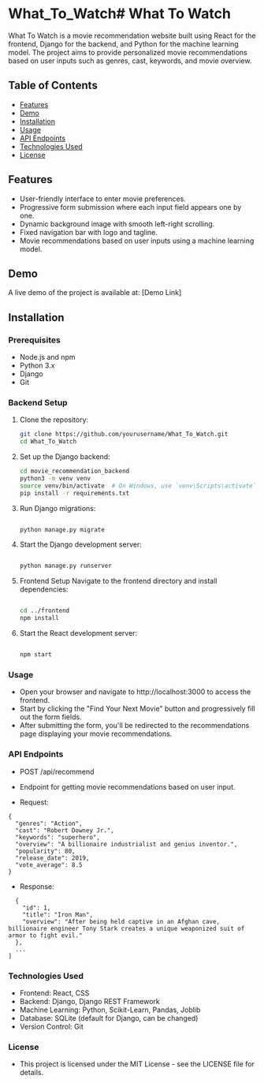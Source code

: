 # What_To_Watch# What To Watch

What To Watch is a movie recommendation website built using React for the frontend, Django for the backend, and Python for the machine learning model. The project aims to provide personalized movie recommendations based on user inputs such as genres, cast, keywords, and movie overview.

## Table of Contents

- [Features](#features)
- [Demo](#demo)
- [Installation](#installation)
- [Usage](#usage)
- [API Endpoints](#api-endpoints)
- [Technologies Used](#technologies-used)
- [License](#license)

## Features

- User-friendly interface to enter movie preferences.
- Progressive form submission where each input field appears one by one.
- Dynamic background image with smooth left-right scrolling.
- Fixed navigation bar with logo and tagline.
- Movie recommendations based on user inputs using a machine learning model.

## Demo

A live demo of the project is available at: [Demo Link]

## Installation

### Prerequisites

- Node.js and npm
- Python 3.x
- Django
- Git

### Backend Setup

1. Clone the repository:
   ```sh
   git clone https://github.com/yourusername/What_To_Watch.git
   cd What_To_Watch

2. Set up the Django backend:

    ```sh
    cd movie_recommendation_backend
    python3 -m venv venv
    source venv/bin/activate  # On Windows, use `venv\Scripts\activate`
    pip install -r requirements.txt

3. Run Django migrations:
    ```sh
    
    python manage.py migrate

4. Start the Django development server:
    ```sh
    
    python manage.py runserver

5. Frontend Setup
    Navigate to the frontend directory and install dependencies:

    ```sh
    
    cd ../frontend
    npm install

6. Start the React development server:
    ```sh
    
    npm start

### Usage
- Open your browser and navigate to http://localhost:3000 to access the frontend.
- Start by clicking the "Find Your Next Movie" button and progressively fill out the form fields.
- After submitting the form, you'll be redirected to the recommendations page displaying your movie recommendations.

### API Endpoints
- POST /api/recommend
- Endpoint for getting movie recommendations based on user input.

- Request:
```
{
  "genres": "Action",
  "cast": "Robert Downey Jr.",
  "keywords": "superhero",
  "overview": "A billionaire industrialist and genius inventor.",
  "popularity": 80,
  "release_date": 2019,
  "vote_average": 8.5
}
```
- Response:
```[
  {
    "id": 1,
    "title": "Iron Man",
    "overview": "After being held captive in an Afghan cave, billionaire engineer Tony Stark creates a unique weaponized suit of armor to fight evil."
  },
  ...
]
```
### Technologies Used
- Frontend: React, CSS
- Backend: Django, Django REST Framework
- Machine Learning: Python, Scikit-Learn, Pandas, Joblib
- Database: SQLite (default for Django, can be changed)
- Version Control: Git

### License
- This project is licensed under the MIT License - see the LICENSE file for details.